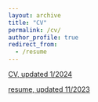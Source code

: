 ```yaml
---
layout: archive
title: "CV"
permalink: /cv/
author_profile: true
redirect_from:
  - /resume
---
```




[CV, updated 1/2024](https://changyeli.github.io/files/cv_academic.pdf)

[resume, updated 11/2023](https://changyeli.github.io/files/resume.pdf)
